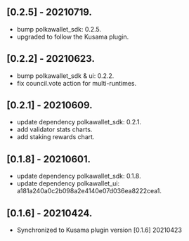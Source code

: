 ## [0.2.5] - 20210719.

* bump polkawallet_sdk: 0.2.5.
* upgraded to follow the Kusama plugin.

## [0.2.2] - 20210623.

* bump polkawallet_sdk & ui: 0.2.2.
* fix council.vote action for multi-runtimes.

## [0.2.1] - 20210609.

* update dependency polkawallet_sdk: 0.2.1.
* add validator stats charts.
* add staking rewards chart.

## [0.1.8] - 20210601.

* update dependency polkawallet_sdk: 0.1.8.
* update dependency polkawallet_ui: a181a240a0c2b098a2e4140e07d036ea8222cea1.

## [0.1.6] - 20210424.

* Synchronized to Kusama plugin version [0.1.6] 20210423
